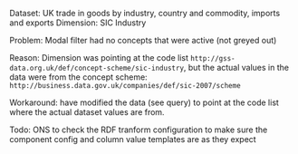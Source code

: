 Dataset: UK trade in goods by industry, country and commodity, imports and exports
Dimension: SIC Industry

Problem: Modal filter had no concepts that were active (not greyed out)


Reason: Dimension was pointing at the code list `http://gss-data.org.uk/def/concept-scheme/sic-industry`, but the actual values in the data were from the concept scheme: `http://business.data.gov.uk/companies/def/sic-2007/scheme`

Workaround: have modified the data (see query) to point at the code list where the actual dataset values are from.

Todo: ONS to check the RDF tranform configuration to make sure the component config and column value templates are as they expect 